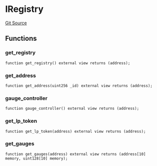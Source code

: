 # IRegistry
[Git Source](https://github.com/larrythecucumber321/protocol/blob/77d337b8595ba96d069ded321419b36a61984170/contracts/plugins/assets/convex/vendor/ConvexInterfaces.sol)


## Functions
### get_registry


```solidity
function get_registry() external view returns (address);
```

### get_address


```solidity
function get_address(uint256 _id) external view returns (address);
```

### gauge_controller


```solidity
function gauge_controller() external view returns (address);
```

### get_lp_token


```solidity
function get_lp_token(address) external view returns (address);
```

### get_gauges


```solidity
function get_gauges(address) external view returns (address[10] memory, uint128[10] memory);
```

